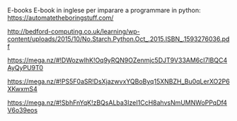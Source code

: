 E-books
E-book in inglese per imparare a programmare in python:
https://automatetheboringstuff.com/

http://bedford-computing.co.uk/learning/wp-content/uploads/2015/10/No.Starch.Python.Oct_.2015.ISBN_.1593276036.pdf

https://mega.nz/#!DWozwIhK!Oq9yRQN9OZenmjc5DJT9V33AM6cI7lBQC4AyQyPU9T0

https://mega.nz/#!PS5F0aSR!DsXjazwvxYQBoByq15XNBZH_Bu0qLerXO2P6XKwxmS4

https://mega.nz/#!SbhFnYqK!zBQsALba3IzeI1CcH8ahvsNmUMNWoPPqDf4V6o39eos
